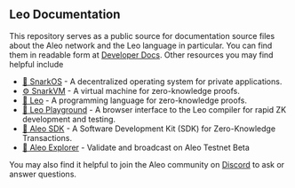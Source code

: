 ## Leo Documentation

This repository serves as a public source for documentation source files about the Aleo network and the Leo language
in particular. You can find them in readable form at [Developer Docs](https://docs.leo-lang.org/).
Other resources you may find helpful include

- [📡 SnarkOS](http://snarkos.org/) - A decentralized operating system for private applications.
- [⚙️ SnarkVM](https://snarkvm.org/) - A virtual machine for zero-knowledge proofs.
- [🦁 Leo](https://leo-lang.org/) - A programming language for zero-knowledge proofs.
- [🛝 Leo Playground](http://play.leo-lang.org) - A browser interface to the Leo compiler for rapid ZK development and testing.
- [🧰 Aleo SDK](https://provable.tools/) - A Software Development Kit (SDK) for Zero-Knowledge Transactions.
- [🔭 Aleo Explorer](https://explorer.aleo.org) - Validate and broadcast on Aleo Testnet Beta

You may also find it helpful to join the Aleo community on [Discord](https://discord.com/invite/aleo) to ask or answer questions.
